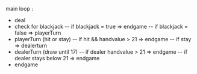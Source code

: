 

main loop : 

<!-- - sit down (first scene)
- accept bet , deal cards or walk away
- hit or stay
- if player busts, dealer wins
- if players stays, dealers turn
- if player busted, don't draw cards
- if player hasn't busted, draw cards until 17
- if dealer busts, player wins
- if dealer doesn't bust and stays below 21, compare dealer to player card values
- accept bet, deal cards or walk away -->


- deal
- check for blackjack
-- if blackjack = true => endgame
-- if blackjack = false => playerTurn
- playerTurn (hit or stay)
-- if hit && handvalue > 21 => endgame
-- if stay => dealerturn
- dealerTurn (draw until 17)
-- if dealer handvalue > 21 => endgame
-- if dealer stays below 21 => endgame
- endgame

